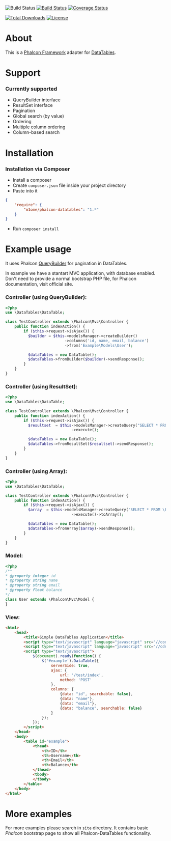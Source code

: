 
![Build Status](https://img.shields.io/badge/branch-master-blue.svg) [![Build Status](https://travis-ci.org/m1ome/phalcon-datatables.svg?branch=master)](https://travis-ci.org/m1ome/phalcon-datatables) [![Coverage Status](https://coveralls.io/repos/m1ome/phalcon-datatables/badge.svg)](https://coveralls.io/r/m1ome/phalcon-datatables)

[![Total Downloads](https://poser.pugx.org/m1ome/phalcon-datatables/downloads.svg)](https://packagist.org/packages/m1ome/phalcon-datatables)  [![License](https://poser.pugx.org/m1ome/phalcon-datatables/license.svg)](https://packagist.org/packages/m1ome/phalcon-datatables)


# About
This is a [Phalcon Framework](http://phalconphp.com/) adapter for [DataTables](http://www.datatables.net/).
# Support
### Currently supported
* QueryBuilder interface
* ResultSet interface
* Pagination
* Global search (by value)
* Ordering
* Multiple column ordering
* Column-based search

# Installation
### Installation via Composer
* Install a composer
* Create `composer.json` file inside your project directory
* Paste into it
```json
{
    "require": {
        "m1ome/phalcon-datatables": "1.*"
    }
}
```
* Run `composer install`

# Example usage
It uses Phalcon [QueryBuilder](http://docs.phalconphp.com/en/latest/api/Phalcon_Mvc_Model_Query_Builder.html) for pagination in DataTables.

In example we have a stantart MVC application, with database enabled. Don't need to provide a normal bootstrap PHP file, for Phalcon documentation, visit official site.

### Controller (using QueryBuilder):
```php
<?php
use \DataTables\DataTable;

class TestController extends \Phalcon\Mvc\Controller {
    public function indexAction() {
        if ($this->request->isAjax()) {
          $builder = $this->modelsManager->createBuilder()
                          ->columns('id, name, email, balance')
                          ->from('Example\Models\User');

          $dataTables = new DataTable();
          $dataTables->fromBuilder($builder)->sendResponse();
        }
    }
}
```

### Controller (using ResultSet):
```php
<?php
use \DataTables\DataTable;

class TestController extends \Phalcon\Mvc\Controller {
    public function indexAction() {
        if ($this->request->isAjax()) {
          $resultset  = $this->modelsManager->createQuery("SELECT * FROM \Example\Models\User")
                             ->execute();

          $dataTables = new DataTable();
          $dataTables->fromResultSet($resultset)->sendResponse();
        }
    }
}
```

### Controller (using Array):
```php
<?php
use \DataTables\DataTable;

class TestController extends \Phalcon\Mvc\Controller {
    public function indexAction() {
        if ($this->request->isAjax()) {
          $array  = $this->modelsManager->createQuery("SELECT * FROM \Example\Models\User")
                             ->execute()->toArray();

          $dataTables = new DataTable();
          $dataTables->fromArray($array)->sendResponse();
        }
    }
}
```

### Model:
```php
<?php
/**
* @property integer id
* @property string name
* @property string email
* @property float balance
*/
class User extends \Phalcon\Mvc\Model {
}
```

### View:
```html
<html>
    <head>
        <title>Simple DataTables Application</title>
        <script type="text/javascript" language="javascript" src="//code.jquery.com/jquery-1.11.1.min.js"></script>
        <script type="text/javascript" language="javascript" src="//cdn.datatables.net/1.10.4/js/jquery.dataTables.min.js"></script>
        <script type="text/javascript">
            $(document).ready(function() {
                $('#example').DataTable({
                    serverSide: true,
                    ajax: {
                        url: '/test/index',
                        method: 'POST'
                    },
                    columns: {
                        {data: "id", searchable: false},
                        {data: "name"},
                        {data: "email"},
                        {data: "balance", searchable: false}
                    }
                });
            });
        </script>
    </head>
    <body>
        <table id="example">
            <thead>
                <th>ID</th>
                <th>Username</th>
                <th>Email</th>
                <th>Balance</th>
            </thead>
            <tbody>
            </tbody>
        </table>
    </body>
</html>
```

# More examples
For more examples please search in `site` directory.
It contains basic *Phalcon* bootstrap page to show all Phalcon-DataTables functionality.
